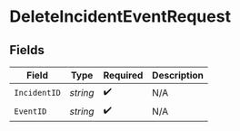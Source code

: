 # DeleteIncidentEventRequest


## Fields

| Field              | Type               | Required           | Description        |
| ------------------ | ------------------ | ------------------ | ------------------ |
| `IncidentID`       | *string*           | :heavy_check_mark: | N/A                |
| `EventID`          | *string*           | :heavy_check_mark: | N/A                |